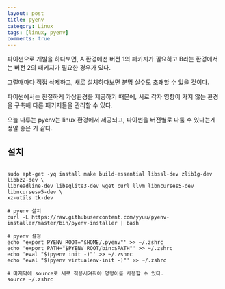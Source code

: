 ```yaml
---
layout: post
title: pyenv 
category: Linux
tags: [linux, pyenv]
comments: true
---
```


파이썬으로 개발을 하다보면, A 환경에선 버전 1의 패키지가 필요하고 B라는 환경에서는 버전 2의 패키지가 필요한 경우가 있다.

그럴때마다 직접 삭제하고, 새로 설치하다보면 분명 실수도 초래할 수 있을 것이다.

파이썬에서는 친절하게 가상환경을 제공하기 때문에, 서로 각자 영향이 가지 않는 환경을 구축해 다른 패키지들을 관리할 수 있다.

오늘 다루는 pyenv는 linux 환경에서 제공되고, 파이썬을 버전별로 다룰 수 있다는게 정말 좋은 거 같다.



## 설치
```shell

sudo apt-get -yq install make build-essential libssl-dev zlib1g-dev libbz2-dev \
libreadline-dev libsqlite3-dev wget curl llvm libncurses5-dev libncursesw5-dev \
xz-utils tk-dev

# pyenv 설치
curl -L https://raw.githubusercontent.com/yyuu/pyenv-installer/master/bin/pyenv-installer | bash

# pyenv 설정
echo 'export PYENV_ROOT="$HOME/.pyenv"' >> ~/.zshrc
echo 'export PATH="$PYENV_ROOT/bin:$PATH"' >> ~/.zshrc
echo 'eval "$(pyenv init -)"' >> ~/.zshrc
echo 'eval "$(pyenv virtualenv-init -)"' >> ~/.zshrc

# 마지막에 source로 새로 적용시켜줘야 명령어를 사용할 수 있다.
source ~/.zshrc
```
